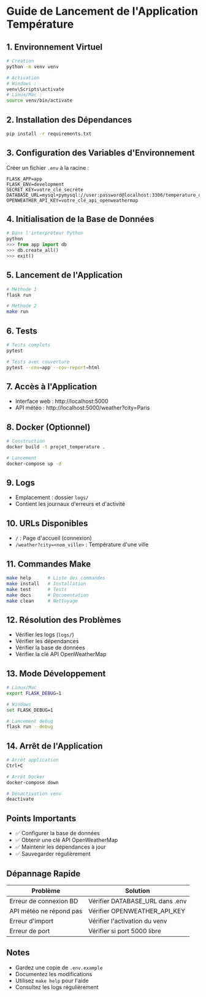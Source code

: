 # Guide de Lancement de l'Application Température

## 1. Environnement Virtuel
```bash
# Création
python -m venv venv

# Activation
# Windows :
venv\Scripts\activate
# Linux/Mac :
source venv/bin/activate
```

## 2. Installation des Dépendances
```bash
pip install -r requirements.txt
```

## 3. Configuration des Variables d'Environnement
Créer un fichier `.env` à la racine :
```env
FLASK_APP=app
FLASK_ENV=development
SECRET_KEY=votre_clé_secrète
DATABASE_URL=mysql+pymysql://user:password@localhost:3306/temperature_db
OPENWEATHER_API_KEY=votre_clé_api_openweathermap
```

## 4. Initialisation de la Base de Données
```python
# Dans l'interpréteur Python
python
>>> from app import db
>>> db.create_all()
>>> exit()
```

## 5. Lancement de l'Application
```bash
# Méthode 1
flask run

# Méthode 2
make run
```

## 6. Tests
```bash
# Tests complets
pytest

# Tests avec couverture
pytest --cov=app --cov-report=html
```

## 7. Accès à l'Application
- Interface web : http://localhost:5000
- API météo : http://localhost:5000/weather?city=Paris

## 8. Docker (Optionnel)
```bash
# Construction
docker build -t projet_temperature .

# Lancement
docker-compose up -d
```

## 9. Logs
- Emplacement : dossier `logs/`
- Contient les journaux d'erreurs et d'activité

## 10. URLs Disponibles
- `/` : Page d'accueil (connexion)
- `/weather?city=<nom_ville>` : Température d'une ville

## 11. Commandes Make
```bash
make help      # Liste des commandes
make install   # Installation
make test      # Tests
make docs      # Documentation
make clean     # Nettoyage
```

## 12. Résolution des Problèmes
- Vérifier les logs (`logs/`)
- Vérifier les dépendances
- Vérifier la base de données
- Vérifier la clé API OpenWeatherMap

## 13. Mode Développement
```bash
# Linux/Mac
export FLASK_DEBUG=1

# Windows
set FLASK_DEBUG=1

# Lancement debug
flask run --debug
```

## 14. Arrêt de l'Application
```bash
# Arrêt application
Ctrl+C

# Arrêt Docker
docker-compose down

# Désactivation venv
deactivate
```

## Points Importants
- ✅ Configurer la base de données
- ✅ Obtenir une clé API OpenWeatherMap
- ✅ Maintenir les dépendances à jour
- ✅ Sauvegarder régulièrement

## Dépannage Rapide
| Problème | Solution |
|----------|----------|
| Erreur de connexion BD | Vérifier DATABASE_URL dans .env |
| API météo ne répond pas | Vérifier OPENWEATHER_API_KEY |
| Erreur d'import | Vérifier l'activation du venv |
| Erreur de port | Vérifier si port 5000 libre |

## Notes
- Gardez une copie de `.env.example`
- Documentez les modifications
- Utilisez `make help` pour l'aide
- Consultez les logs régulièrement